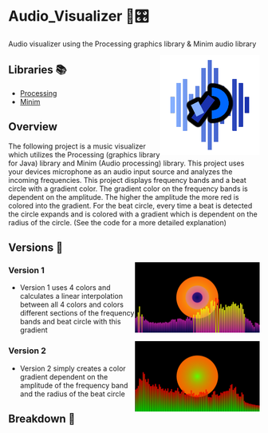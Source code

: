 # Audio_Visualizer 🎵🎛️
Audio visualizer using the Processing graphics library &amp; Minim audio library

<p> 
    <img align='Right' src="https://github.com/Raziz1/Audio_Visualizer/blob/main/images/Visualizer_Logo.png? raw=true" >
</p> 

## Libraries 📚
* [Processing](https://processing.org/)
* [Minim](https://code.compartmental.net/tools/minim/)

## Overview
The following project is a music visualizer which utilizes the Processing (graphics library for Java) library and Minim (Audio processing) library. This project uses your devices microphone as an audio input source and analyzes the incoming frequencies. This project displays frequency bands and a beat circle with a gradient color. The gradient color on the frequency bands is dependent on the amplitude. The higher the amplitude the more red is colored into the gradient. For the beat circle, every time a beat is detected the circle expands and is colored with a gradient which is dependent on the radius of the circle. (See the code for a more detailed explanation)

## Versions 🧾

<p> 
    <img width=250 align='Right' src="https://github.com/Raziz1/Audio_Visualizer/blob/main/images/Visualizer_Version1.png? raw=true" >
</p> 

### Version 1
* Version 1 uses 4 colors and calculates a linear interpolation between all 4 colors and colors different sections of the frequency bands and beat circle with this gradient
 
<p> 
    <img width=250 align='Right' src="https://github.com/Raziz1/Audio_Visualizer/blob/main/images/Visualizer_Version2.png? raw=true" >
</p>  
 
### Version 2
* Version 2 simply creates a color gradient dependent on the amplitude of the frequency band and the radius of the beat circle


## Breakdown 📖

